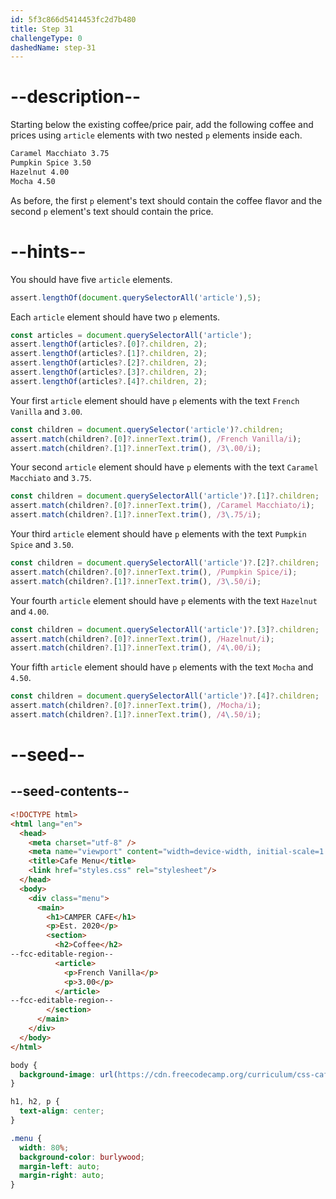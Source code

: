 ```yaml
---
id: 5f3c866d5414453fc2d7b480
title: Step 31
challengeType: 0
dashedName: step-31
---
```


# --description--

Starting below the existing coffee/price pair, add the following coffee and prices using `article` elements with two nested `p` elements inside each.

```md
Caramel Macchiato 3.75
Pumpkin Spice 3.50
Hazelnut 4.00
Mocha 4.50
```

As before, the first `p` element's text should contain the coffee flavor and the second `p` element's text should contain the price.

# --hints--

You should have five `article` elements.

```js
assert.lengthOf(document.querySelectorAll('article'),5);
```

Each `article` element should have two `p` elements.

```js
const articles = document.querySelectorAll('article');
assert.lengthOf(articles?.[0]?.children, 2);
assert.lengthOf(articles?.[1]?.children, 2);
assert.lengthOf(articles?.[2]?.children, 2);
assert.lengthOf(articles?.[3]?.children, 2);
assert.lengthOf(articles?.[4]?.children, 2);
```

Your first `article` element should have `p` elements with the text `French Vanilla` and `3.00`.

```js
const children = document.querySelector('article')?.children;
assert.match(children?.[0]?.innerText.trim(), /French Vanilla/i);
assert.match(children?.[1]?.innerText.trim(), /3\.00/i);
```

Your second `article` element should have `p` elements with the text `Caramel Macchiato` and `3.75`.

```js
const children = document.querySelectorAll('article')?.[1]?.children;
assert.match(children?.[0]?.innerText.trim(), /Caramel Macchiato/i);
assert.match(children?.[1]?.innerText.trim(), /3\.75/i);
```

Your third `article` element should have `p` elements with the text `Pumpkin Spice` and `3.50`.

```js
const children = document.querySelectorAll('article')?.[2]?.children;
assert.match(children?.[0]?.innerText.trim(), /Pumpkin Spice/i);
assert.match(children?.[1]?.innerText.trim(), /3\.50/i);
```

Your fourth `article` element should have `p` elements with the text `Hazelnut` and `4.00`.

```js
const children = document.querySelectorAll('article')?.[3]?.children;
assert.match(children?.[0]?.innerText.trim(), /Hazelnut/i);
assert.match(children?.[1]?.innerText.trim(), /4\.00/i);
```

Your fifth `article` element should have `p` elements with the text `Mocha` and `4.50`.

```js
const children = document.querySelectorAll('article')?.[4]?.children;
assert.match(children?.[0]?.innerText.trim(), /Mocha/i);
assert.match(children?.[1]?.innerText.trim(), /4\.50/i);
```

# --seed--

## --seed-contents--

```html
<!DOCTYPE html>
<html lang="en">
  <head>
    <meta charset="utf-8" />
    <meta name="viewport" content="width=device-width, initial-scale=1.0" />
    <title>Cafe Menu</title>
    <link href="styles.css" rel="stylesheet"/>
  </head>
  <body>
    <div class="menu">
      <main>
        <h1>CAMPER CAFE</h1>
        <p>Est. 2020</p>
        <section>
          <h2>Coffee</h2>
--fcc-editable-region--
          <article>
            <p>French Vanilla</p>
            <p>3.00</p>
          </article>
--fcc-editable-region--
        </section>
      </main>
    </div>
  </body>
</html>
```

```css
body {
  background-image: url(https://cdn.freecodecamp.org/curriculum/css-cafe/beans.jpg);
}

h1, h2, p {
  text-align: center;
}

.menu {
  width: 80%;
  background-color: burlywood;
  margin-left: auto;
  margin-right: auto;
}
```
